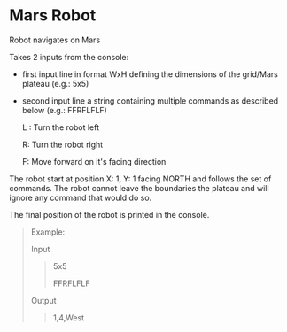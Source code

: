 # Mars Robot
Robot navigates on Mars

Takes 2 inputs from the console:
 - first input line in format WxH defining the dimensions of the grid/Mars plateau (e.g.: 5x5) 
 - second input line a string containing multiple commands as described below (e.g.: FFRFLFLF)


    L : Turn the robot left

    R: Turn the robot right
   
    F: Move forward on it's facing direction


The robot start at position X: 1, Y: 1 facing NORTH and follows the set of commands. 
The robot cannot leave the boundaries the plateau and will ignore any command that would do so.

The final position of the robot is printed in the console.



> Example:
>
> Input 
   >> 5x5
   >>  
   >> FFRFLFLF
>
> Output
   >> 1,4,West